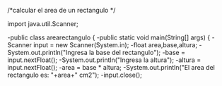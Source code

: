/*calcular el area de un rectangulo */

import java.util.Scanner;

-public class arearectangulo {
-public static void main(String[] args) {
-Scanner input = new Scanner(System.in);
-float area,base,altura;
-System.out.println("Ingresa la base del rectangulo");
-base = input.nextFloat();
-System.out.println("Ingresa la altura");
-altura = input.nextFloat();
-area = base * altura;
-System.out.println("El area del rectangulo es: "+area+" cm2");
-input.close();
